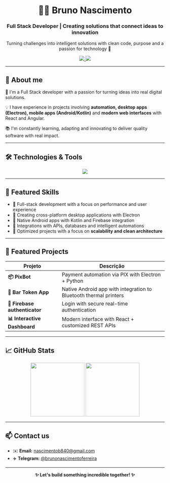<div align="center">

<h1>👨‍💻 Bruno Nascimento</h1>
<h3>Full Stack Developer | Creating solutions that connect ideas to innovation</h3>

<p>Turning challenges into intelligent solutions with clean code, purpose and a passion for technology 🚀</p>

<a href="https://t.me/brunonascimentoferreira">
  <img src="https://img.shields.io/badge/Telegram-2CA5E0?style=for-the-badge&logo=telegram&logoColor=white"/>
</a>
<a href="mailto:nascimentob840@gmail.com">
  <img src="https://img.shields.io/badge/Email-D14836?style=for-the-badge&logo=gmail&logoColor=white"/>
</a>

</div>

---

## 🚀 About me

🎯 I'm a Full Stack developer with a passion for turning ideas into real digital solutions.

💡 I have experience in projects involving **automation, desktop apps (Electron), mobile apps (Android/Kotlin)** and **modern web interfaces** with React and Angular.

📚 I'm constantly learning, adapting and innovating to deliver quality software with real impact.

---

## 🛠️ Technologies & Tools

<div align="center">
  
  <img src="https://skillicons.dev/icons?i=react,electron,js,php,ts,nodejs,androidstudio,kotlin,java,python,postgres,firebase,angular&theme=light" />

</div>

---

## 🧠 Featured Skills

- 🔹 Full-stack development with a focus on performance and user experience
- 🔹 Creating cross-platform desktop applications with Electron
- 🔹 Native Android apps with Kotlin and Firebase integration
- 🔹 Integrations with APIs, databases and intelligent automations
- 🔹 Optimized projects with a focus on **scalability and clean architecture**

---

## 🌟 Featured Projects

| Projeto | Descrição |
|--------|-----------|
| **📦 PixBot** | Payment automation via PIX with Electron + Python |
| **📲 Bar Token App** | Native Android app with integration to Bluetooth thermal printers |
| **🔐 Firebase authenticator** | Login with secure real-time authentication |
| **📊 Interactive Dashboard** | Modern interface with React + customized REST APIs |

---

## 📈 GitHub Stats

<div align="center">

<img src="https://github-readme-stats.vercel.app/api?username=nascimentodeveloper&show_icons=true&theme=dracula&hide_border=true&count_private=true" height="170"/> 
<img src="https://github-readme-stats.vercel.app/api/top-langs/?username=nascimentodeveloper&layout=compact&theme=dracula&hide_border=true" height="170"/>

</div>

---

## 📫 Contact us

- ✉️ **Email:** [nascimentob840@gmail.com](mailto:nascimentob840@gmail.com)  
- ✈️ **Telegram:** [@brunonascimentoferreira](https://t.me/brunonascimentoferreira)

---

<div align="center">
  
  <b>✨ Let's build something incredible together! ✨</b>

</div>
